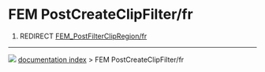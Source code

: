 # FEM PostCreateClipFilter/fr
1.  REDIRECT [FEM_PostFilterClipRegion/fr](FEM_PostFilterClipRegion/fr.md)



---
![](images/Right_arrow.png) [documentation index](../README.md) > FEM PostCreateClipFilter/fr
